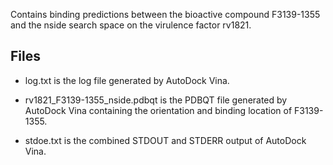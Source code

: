 Contains binding predictions between the bioactive compound F3139-1355 and the nside search space on the virulence factor rv1821.

## Files

- log.txt is the log file generated by AutoDock Vina.

- rv1821_F3139-1355_nside.pdbqt is the PDBQT file generated by AutoDock Vina containing the orientation and binding location of F3139-1355.

- stdoe.txt is the combined STDOUT and STDERR output of AutoDock Vina.

